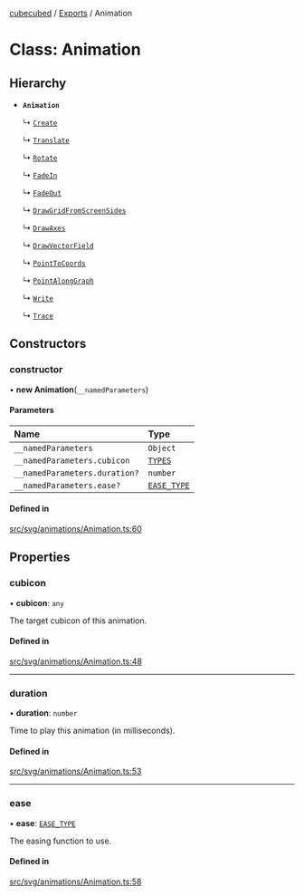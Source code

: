 [cubecubed](/reference/README.md) / [Exports](/reference/modules.md) / Animation

# Class: Animation

## Hierarchy

- **`Animation`**

  ↳ [`Create`](/reference/classes/Create.md)

  ↳ [`Translate`](/reference/classes/Translate.md)

  ↳ [`Rotate`](/reference/classes/Rotate.md)

  ↳ [`FadeIn`](/reference/classes/FadeIn.md)

  ↳ [`FadeOut`](/reference/classes/FadeOut.md)

  ↳ [`DrawGridFromScreenSides`](/reference/classes/DrawGridFromScreenSides.md)

  ↳ [`DrawAxes`](/reference/classes/DrawAxes.md)

  ↳ [`DrawVectorField`](/reference/classes/DrawVectorField.md)

  ↳ [`PointToCoords`](/reference/classes/PointToCoords.md)

  ↳ [`PointAlongGraph`](/reference/classes/PointAlongGraph.md)

  ↳ [`Write`](/reference/classes/Write.md)

  ↳ [`Trace`](/reference/classes/Trace.md)

## Constructors

### constructor

• **new Animation**(`__namedParameters`)

#### Parameters

| Name | Type |
| :------ | :------ |
| `__namedParameters` | `Object` |
| `__namedParameters.cubicon` | [`TYPES`](/reference/types/TYPES.md) |
| `__namedParameters.duration?` | `number` |
| `__namedParameters.ease?` | [`EASE_TYPE`](/reference/types/EASE_TYPE.md) |

#### Defined in

[src/svg/animations/Animation.ts:60](https://github.com/imaphatduc/cubecubed/blob/4495c75/src/svg/animations/Animation.ts#L60)

## Properties

### cubicon

• **cubicon**: `any`

The target cubicon of this animation.

#### Defined in

[src/svg/animations/Animation.ts:48](https://github.com/imaphatduc/cubecubed/blob/4495c75/src/svg/animations/Animation.ts#L48)

___

### duration

• **duration**: `number`

Time to play this animation (in milliseconds).

#### Defined in

[src/svg/animations/Animation.ts:53](https://github.com/imaphatduc/cubecubed/blob/4495c75/src/svg/animations/Animation.ts#L53)

___

### ease

• **ease**: [`EASE_TYPE`](/reference/types/EASE_TYPE.md)

The easing function to use.

#### Defined in

[src/svg/animations/Animation.ts:58](https://github.com/imaphatduc/cubecubed/blob/4495c75/src/svg/animations/Animation.ts#L58)
